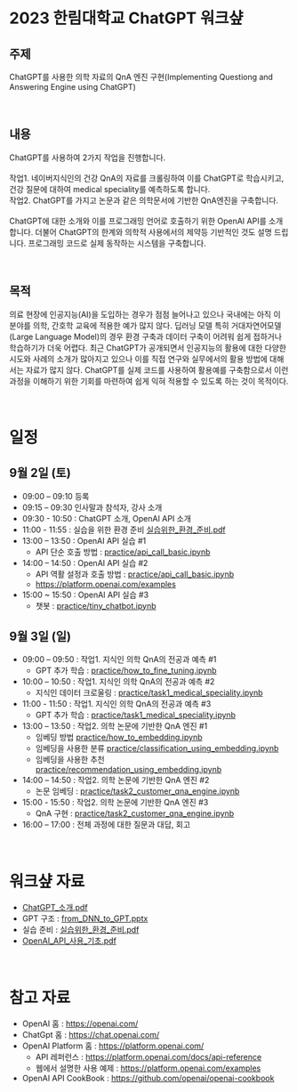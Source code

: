 # 2023 한림대학교 ChatGPT 워크샾

## 주제
ChatGPT를 사용한 의학 자료의 QnA 엔진 구현(Implementing Questiong and Answering Engine using ChatGPT)

<br>

## 내용
ChatGPT를 사용하여 2가지 작업을 진행합니다. <br>
<br>
작업1. 네이버지식인의 건강 QnA의 자료를 크롤링하여 이를 ChatGPT로 학습시키고, 건강 질문에 대하여 medical speciality를 예측하도록 합니다.  <br>
작업2. ChatGPT를 가지고 논문과 같은 의학문서에 기반한 QnA엔진을 구축합니다.  <br>
<br>
ChatGPT에 대한 소개와 이를 프로그래밍 언어로 호출하기 위한 OpenAI API를 소개합니다. 더불어 ChatGPT의 한계와 의학적 사용에서의 제약등 기반적인 것도 설명 드립니다. 프로그래밍 코드로 실제 동작하는 시스템을 구축합니다.

<br>

## 목적
의료 현장에 인공지능(AI)을 도입하는 경우가 점점 늘어나고 있으나 국내에는 아직 이 분야를 의학, 간호학 교육에 적용한 예가 많지 않다. 딥러닝 모델 특히 거대자연어모델(Large Language Model)의 경우 환경 구축과 데이터 구축이 어려워 쉽게 접하거나 학습하기가 더욱 어렵다. 최근 ChatGPT가 공개되면서 인공지능의 활용에 대한 다양한 시도와 사례의 소개가 많아지고 있으나 이를 직접 연구와 실무에서의 활용 방법에 대해서는 자료가 많지 않다. ChatGPT를 실제 코드를 사용하여 활용예를 구축함으로서 이런 과정을 이해하기 위한 기회를 마련하여 쉽게 익혀 적용할 수 있도록 하는 것이 목적이다.

<br>

# 일정

## 9월 2일 (토)
- 09:00 – 09:10 등록
- 09:15 – 09:30 인사말과 참석자, 강사 소개
- 09:30 - 10:50 : ChatGPT 소개, OpenAI API 소개
- 11:00 - 11:55 : 실습을 위한 환경 준비 [실습위한_환경_준비.pdf](실습위한_환경_준비.pdf)
- 13:00 – 13:50 : OpenAI API 실습 #1
    - API 단순 호출 방법 : [practice/api_call_basic.ipynb](practice/api_call_basic.ipynb)
- 14:00 – 14:50 : OpenAI API 실습 #2
    - API 역활 설정과 호출 방법 : [practice/api_call_basic.ipynb](practice/api_call_basic.ipynb)
    - https://platform.openai.com/examples
- 15:00 ~ 15:50 : OpenAI API 실습 #3
    - 챗봇 : [practice/tiny_chatbot.ipynb](practice/tiny_chatbot.ipynb)

## 9월 3일 (일)

- 09:00 – 09:50 : 작업1. 지식인 의학 QnA의 전공과 예측 #1
    - GPT 추가 학습 : [practice/how_to_fine_tuning.ipynb](practice/how_to_fine_tuning.ipynb)
- 10:00 – 10:50 : 작업1. 지식인 의학 QnA의 전공과 예측 #2
    - 지식인 데이터 크로울링 : [practice/task1_medical_speciality.ipynb](practice/task1_medical_speciality.ipynb)
- 11:00 - 11:50 : 작업1. 지식인 의학 QnA의 전공과 예측 #3
    - GPT 추가 학습 : [practice/task1_medical_speciality.ipynb](practice/task1_medical_speciality.ipynb)
- 13:00 – 13:50 : 작업2. 의학 논문에 기반한 QnA 엔진 #1
    - 임베딩 방법 [practice/how_to_embedding.ipynb](practice/how_to_embedding.ipynb)
    - 임베딩을 사용한 분류 [practice/classification_using_embedding.ipynb](practice/classification_using_embedding.ipynb)
    - 임베딩을 사용한 추천 [practice/recommendation_using_embedding.ipynb](practice/recommendation_using_embedding.ipynb)
- 14:00 – 14:50 : 작업2. 의학 논문에 기반한 QnA 엔진 #2
    - 논문 임베딩 : [practice/task2_customer_qna_engine.ipynb](practice/task2_customer_qna_engine.ipynb)
- 15:00 - 15:50 : 작업2. 의학 논문에 기반한 QnA 엔진 #3
    - QnA 구현 : [practice/task2_customer_qna_engine.ipynb](practice/task2_customer_qna_engine.ipynb)
- 16:00 – 17:00 : 전체 과정에 대한 질문과 대답, 회고

<br>

# 워크샾 자료

- [ChatGPT_소개.pdf](ChatGPT_소개.pdf)
- GPT 구조 : [from_DNN_to_GPT.pptx](from_DNN_to_GPT.pptx)
- 실습 준비 : [실습위한_환경_준비.pdf](실습위한_환경_준비.pdf)
- [OpenAI_API_사용_기초.pdf](OpenAI_API_사용_기초.pdf)


<br>

# 참고 자료

- OpenAI 홈 : https://openai.com/
- ChatGpt 홈 : https://chat.openai.com/
- OpenAI Platform 홈 : https://platform.openai.com/
    - API 레퍼런스 : https://platform.openai.com/docs/api-reference
    - 웹에서 설명한 사용 예제 : https://platform.openai.com/examples
- OpenAI API CookBook : https://github.com/openai/openai-cookbook

